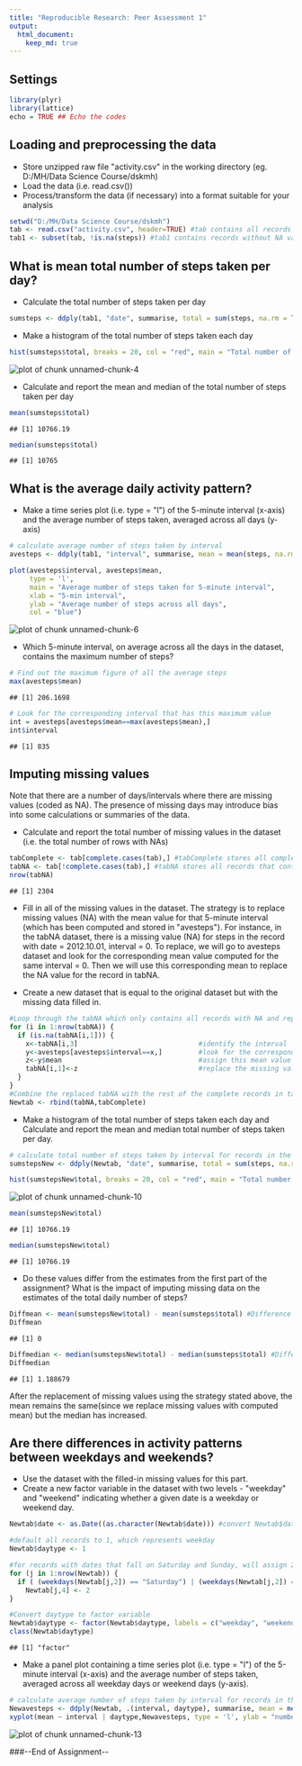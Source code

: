 ```yaml
---
title: "Reproducible Research: Peer Assessment 1"
output: 
  html_document:
    keep_md: true
---
```


## Settings

```r
library(plyr)
library(lattice)
echo = TRUE ## Echo the codes
```

## Loading and preprocessing the data
* Store unzipped raw file "activity.csv" in the working directory (eg. D:/MH/Data Science Course/dskmh)
* Load the data (i.e. read.csv())
* Process/transform the data (if necessary) into a format suitable for your analysis

```r
setwd("D:/MH/Data Science Course/dskmh")
tab <- read.csv("activity.csv", header=TRUE) #tab contains all records from file
tab1 <- subset(tab, !is.na(steps)) #tab1 contains records without NA values for steps
```

## What is mean total number of steps taken per day?
* Calculate the total number of steps taken per day

```r
sumsteps <- ddply(tab1, "date", summarise, total = sum(steps, na.rm = TRUE))
```

* Make a histogram of the total number of steps taken each day

```r
hist(sumsteps$total, breaks = 20, col = "red", main = "Total number of steps taken each day", xlab = "Number of Steps")
```

![plot of chunk unnamed-chunk-4](figure/unnamed-chunk-4-1.png) 

* Calculate and report the mean and median of the total number of steps taken per day

```r
mean(sumsteps$total)
```

```
## [1] 10766.19
```

```r
median(sumsteps$total)
```

```
## [1] 10765
```

## What is the average daily activity pattern?
* Make a time series plot (i.e. type = "l") of the 5-minute interval (x-axis) and the average number of steps taken, averaged across all days (y-axis)

```r
# calculate average number of steps taken by interval
avesteps <- ddply(tab1, "interval", summarise, mean = mean(steps, na.rm = TRUE))

plot(avesteps$interval, avesteps$mean, 
     type = 'l', 
     main = "Average number of steps taken for 5-minute interval", 
     xlab = "5-min interval", 
     ylab = "Average number of steps across all days",
     col = "blue")
```

![plot of chunk unnamed-chunk-6](figure/unnamed-chunk-6-1.png) 

* Which 5-minute interval, on average across all the days in the dataset, contains the maximum number of steps?

```r
# Find out the maximum figure of all the average steps
max(avesteps$mean)
```

```
## [1] 206.1698
```

```r
# Look for the corresponding interval that has this maximum value
int = avesteps[avesteps$mean==max(avesteps$mean),]
int$interval
```

```
## [1] 835
```

## Imputing missing values
Note that there are a number of days/intervals where there are missing values (coded as NA). The presence of missing days may introduce bias into some calculations or summaries of the data.

* Calculate and report the total number of missing values in the dataset (i.e. the total number of rows with NAs)

```r
tabComplete <- tab[complete.cases(tab),] #tabComplete stores all complete records, i.e. records without NA
tabNA <- tab[!complete.cases(tab),] #tabNA stores all records that contain NA
nrow(tabNA)
```

```
## [1] 2304
```

* Fill in all of the missing values in the dataset. The strategy is to replace missing values (NA) with the mean value for that 5-minute interval (which has been computed and stored in "avesteps"). For instance, in the tabNA dataset, there is a missing value (NA) for steps in the record with date = 2012.10.01, interval = 0. To replace, we will go to avesteps dataset and look for the corresponding mean value computed for the same interval = 0. Then we will use this corresponding mean to replace the NA value for the record in tabNA.

* Create a new dataset that is equal to the original dataset but with the missing data filled in.


```r
#Loop through the tabNA which only contains all records with NA and replace each missing vale with the corresponding mean for that 5-minute interval found in avesteps
for (i in 1:nrow(tabNA)) {
  if (is.na(tabNA[i,1])) {
    x<-tabNA[i,3]                              #identify the interval
    y<-avesteps[avesteps$interval==x,]         #look for the corresponding mean value for steps in avesteps
    z<-y$mean                                  #assign this mean value to variable z  
    tabNA[i,1]<-z                              #replace the missing value in tabNA with value in z
  }
}
#Combine the replaced tabNA with the rest of the complete records in tabComplete to form the new table named Newtab
Newtab <- rbind(tabNA,tabComplete)
```

* Make a histogram of the total number of steps taken each day and Calculate and report the mean and median total number of steps taken per day.

```r
# calculate total number of steps taken by interval for records in the Newtab
sumstepsNew <- ddply(Newtab, "date", summarise, total = sum(steps, na.rm = TRUE))

hist(sumstepsNew$total, breaks = 20, col = "red", main = "Total number of steps taken each day", xlab = "Number of Steps")
```

![plot of chunk unnamed-chunk-10](figure/unnamed-chunk-10-1.png) 

```r
mean(sumstepsNew$total)
```

```
## [1] 10766.19
```

```r
median(sumstepsNew$total)
```

```
## [1] 10766.19
```

* Do these values differ from the estimates from the first part of the assignment? What is the impact of imputing missing data on the estimates of the total daily number of steps?

```r
Diffmean <- mean(sumstepsNew$total) - mean(sumsteps$total) #Difference in mean = 0
Diffmean
```

```
## [1] 0
```

```r
Diffmedian <- median(sumstepsNew$total) - median(sumsteps$total) #Difference in median is positive, i.e.+1.188679 (increase)
Diffmedian
```

```
## [1] 1.188679
```
After the replacement of missing values using the strategy stated above, the mean remains the same(since we replace missing values with computed mean) but the median has increased. 

## Are there differences in activity patterns between weekdays and weekends?
* Use the dataset with the filled-in missing values for this part.
* Create a new factor variable in the dataset with two levels - "weekday" and "weekend" indicating whether a given date is a weekday or weekend day.

```r
Newtab$date <- as.Date((as.character(Newtab$date))) #convert Newtab$date from factor to date format

#default all records to 1, which represents weekday
Newtab$daytype <- 1

#for records with dates that fall on Saturday and Sunday, will assign 2 to daytype
for (j in 1:nrow(Newtab)) {
  if ( (weekdays(Newtab[j,2]) == "Saturday") | (weekdays(Newtab[j,2]) == "Sunday"))
    Newtab[j,4] <- 2
}

#Convert daytype to factor variable 
Newtab$daytype <- factor(Newtab$daytype, labels = c("weekday", "weekend"))
class(Newtab$daytype)
```

```
## [1] "factor"
```

* Make a panel plot containing a time series plot (i.e. type = "l") of the 5-minute interval (x-axis) and the average number of steps taken, averaged across all weekday days or weekend days (y-axis).

```r
# calculate average number of steps taken by interval for records in the Newtab, grouped by interval and daytype
Newavesteps <- ddply(Newtab, .(interval, daytype), summarise, mean = mean(steps, na.rm = TRUE))
xyplot(mean ~ interval | daytype,Newavesteps, type = 'l', ylab = "number of steps", layout = c(1, 2))
```

![plot of chunk unnamed-chunk-13](figure/unnamed-chunk-13-1.png) 

###--End of Assignment--



